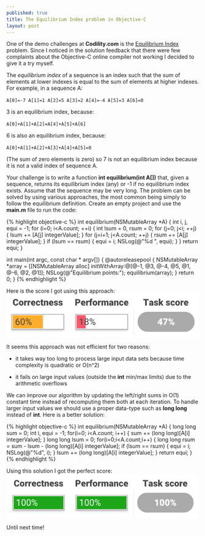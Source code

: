 ```yaml
---
published: true
title: The Equilibrium Index problem in Objective-C
layout: post
---
```

One of the demo challenges at __Codility.com__ is the [Equilibrium Index](https://codility.com/demo/take-sample-test/) problem. Since I noticed in the solution feedback that there were few complaints about the Objective-C online compiler not working I decided to give it a try myself. 

The _equilibrium index_ of a sequence is an index such that the sum of elements at lower indexes is equal to the sum of elements at higher indexes. For example, in a sequence A:

`A[0]=-7 A[1]=1 A[2]=5 A[3]=2 A[4]=-4 A[5]=3 A[6]=0`

3 is an equilibrium index, because:

`A[0]+A[1]+A[2]=A[4]+A[5]+A[6]`

6 is also an equilibrium index, because:

`A[0]+A[1]+A[2]+A[3]+A[4]+A[5]=0`

(The sum of zero elements is zero) so 7 is not an equilibrium index because it is not a valid index of sequence A.

Your challenge is to write a function __int equilibrium(int A[])__ that, given a sequence, returns its equilibrium index (any) or -1 if no equilibrium index exists. Assume that the sequence may be very long. The problem can be solved by using various approaches, the most common being simply to follow the equilibrium definition. Create an empty project and use the __main.m__ file to run the code:

{% highlight objective-c %}
int equilibrium(NSMutableArray *A) {
    int i, j, equi = -1;
    for (i=0; i<A.count; ++i) {
        int lsum = 0, rsum = 0;
        for (j=0; j<i; ++j) {
            lsum += [A[j] integerValue];
        }
        for (j=i+1; j<A.count; ++j) {
            rsum += [A[j] integerValue];
        }
        if (lsum == rsum) {
            equi = i;
            NSLog(@"%d ", equi);
        }
    }
    return equi;
}

int main(int argc, const char * argv[]) {
    @autoreleasepool {
        NSMutableArray *array = [[NSMutableArray alloc] 
            initWithArray:@[@-1, @3, @-4, @5, @1, @-6, @2, @1]];
        NSLog(@"Equilibrium points:");
        equilibrium(array);
    }
    return 0;
}
{% endhighlight %}


Here is the score I got using this approach:
![alt text](https://github.com/mhorga/mhorga.github.io/raw/master/images/equi_bad.png "Bad score")

It seems this approach was not efficient for two reasons:

- it takes way too long to process large input data sets because time complexity is quadratic or O(n^2)
 
- it fails on large input values (outside the __int__ min/max limits) due to the arithmetic overflows

We can improve our algorithm by updating the left/right sums in O(1) constant time instead of recomputing them both at each iteration. To handle larger input values we should use a proper data-type such as __long long__ instead of __int__. Here is a better solution:

{% highlight objective-c %}
int equilibrium(NSMutableArray *A) {
    long long sum = 0;
    int i, equi = -1;
    for(i=0; i<A.count; i++) {
        sum += (long long)[A[i] integerValue];
    }
    long long lsum = 0;
    for(i=0;i<A.count;i++) {
        long long rsum = sum - lsum - (long long)[A[i] integerValue];
        if (lsum == rsum) {
            equi = i;
            NSLog(@"%d", i);
        }
        lsum += (long long)[A[i] integerValue];
    }
    return equi;
}
{% endhighlight %}


Using this solution I got the perfect score:
![alt text](https://github.com/mhorga/mhorga.github.io/raw/master/images/equi_good.png "Good score")

Until next time!
